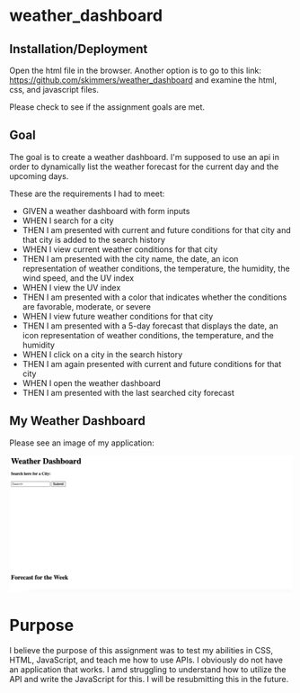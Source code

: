 # weather_dashboard

## Installation/Deployment

Open the html file in the browser. Another option is to go to this link: <https://github.com/skimmers/weather_dashboard> and examine the html, css, and javascript files.

Please check to see if the assignment goals are met.

## Goal

The goal is to create a weather dashboard. I'm supposed to use an api in order to dynamically list the weather forecast for the current day and the upcoming days. 

These are the requirements I had to meet: 

* GIVEN a weather dashboard with form inputs
* WHEN I search for a city
* THEN I am presented with current and future conditions for that city and that city is added to the search history
* WHEN I view current weather conditions for that city
* THEN I am presented with the city name, the date, an icon representation of weather conditions, the temperature, the humidity,  the wind speed, and the UV index
* WHEN I view the UV index
* THEN I am presented with a color that indicates whether the conditions are favorable, moderate, or severe
* WHEN I view future weather conditions for that city
* THEN I am presented with a 5-day forecast that displays the date, an icon representation of weather conditions, the temperature, and the humidity
* WHEN I click on a city in the search history
* THEN I am again presented with current and future conditions for that city
* WHEN I open the weather dashboard
* THEN I am presented with the last searched city forecast


## My Weather Dashboard

Please see an image of my application:

![Demonstration](./assets/my_weather_dashboard.png)

# Purpose

I believe the purpose of this assignment was to test my abilities in CSS, HTML, JavaScript, and teach me how to use APIs. I obviously do not have an application that works. I amd struggling to understand how to utilize the API and write the JavaScript for this. I will be resubmitting this in the future. 
